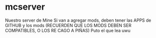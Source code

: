 # mcserver
Nuestro server de Mine
Si van a agregar mods, deben tener las APPS de GITHUB y los mods (RECUERDEN QUE LOS MODS DEBEN SER COMPATIBLES, O LOS RE CAGO A PIÑAS)
Puto el que lea uwu
